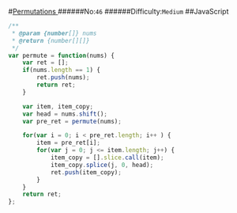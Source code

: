 #[Permutations ](https://leetcode.com/problems/permutations/)
######No:`46`
######Difficulty:`Medium`
##JavaScript

```javascript
/**
 * @param {number[]} nums
 * @return {number[][]}
 */
var permute = function(nums) {
    var ret = [];
    if(nums.length == 1) {
        ret.push(nums);
        return ret;
    }

    var item, item_copy;
    var head = nums.shift();
    var pre_ret = permute(nums);

    for(var i = 0; i < pre_ret.length; i++ ) {
        item = pre_ret[i];
        for(var j = 0; j <= item.length; j++) {
            item_copy = [].slice.call(item);
            item_copy.splice(j, 0, head);
            ret.push(item_copy);
        }
    }
    return ret;
};
```
